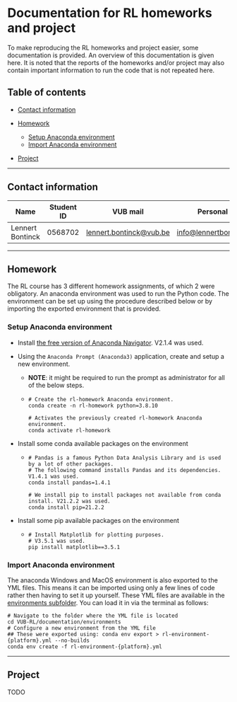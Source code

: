 # Documentation for RL homeworks and project

To make reproducing the RL homeworks and project easier, some documentation is provided. An overview of this documentation is given here. It is noted that the reports of the homeworks and/or project may also contain important information to run the code that is not repeated here.

## Table of contents

- [Contact information](#contact-information)
- [Homework](#homework)
  - [Setup Anaconda environment](#setup-anaconda-environment)
  - [Import Anaconda environment](#import-anaconda-environment)
  
- [Project](#project)

<hr>


## Contact information

| Name             | Student ID | VUB mail                                                  | Personal mail                                               |
| ---------------- | ---------- | --------------------------------------------------------- | ----------------------------------------------------------- |
| Lennert Bontinck | 0568702    | [lennert.bontinck@vub.be](mailto:lennert.bontinck@vub.be) | [info@lennertbontinck.com](mailto:info@lennertbontinck.com) |

<hr>


## Homework

The RL course has 3 different homework assignments, of which 2 were obligatory. An anaconda environment was used to run the Python code. The environment can be set up using the procedure described below or by importing the exported environment that is provided.

### Setup Anaconda environment

- Install [the free version of Anaconda Navigator](https://www.anaconda.com/products/individual). V2.1.4 was used.
- Using the `Anaconda Prompt (Anaconda3)` application, create and setup a new environment.

  - **NOTE**: it might be required to run the prompt as administrator for all of the below steps.

  - ```shell
    # Create the rl-homework Anaconda environment.
    conda create -n rl-homework python=3.8.10
    
    # Activates the previously created rl-homework Anaconda environment.
    conda activate rl-homework
    ```

- Install some conda available packages on the environment

  - ```shell
    # Pandas is a famous Python Data Analysis Library and is used by a lot of other packages.
    # The following command installs Pandas and its dependencies. V1.4.1 was used.
    conda install pandas=1.4.1
    
    # We install pip to install packages not available from conda install. V21.2.2 was used.
    conda install pip=21.2.2
    ```
  
- Install some pip available packages on the environment

  - ```shell
    # Install Matplotlib for plotting purposes.
    # V3.5.1 was used.
    pip install matplotlib==3.5.1
    ```

### Import Anaconda environment

The anaconda Windows and MacOS environment is also exported to the YML files. This means it can be imported using only a few lines of code rather then having to set it up yourself. These YML files are available in the [environments subfolder](environments/). You can load it in via the terminal as follows:


```shell
# Navigate to the folder where the YML file is located
cd VUB-RL/documentation/environments
# Configure a new environment from the YML file
## These were exported using: conda env export > rl-environment-{platform}.yml --no-builds
conda env create -f rl-environment-{platform}.yml
```

<hr>


## Project

TODO
